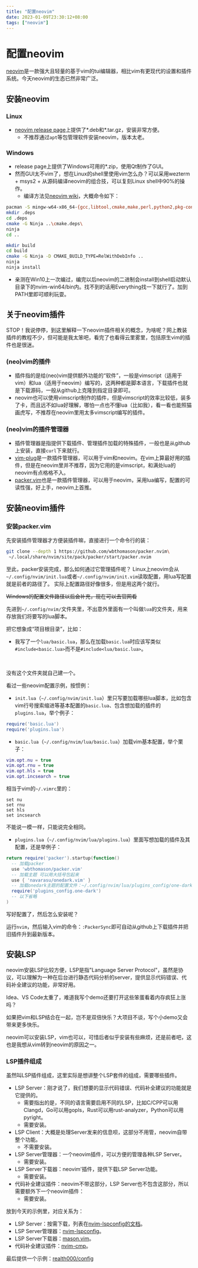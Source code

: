```yaml
---
title: "配置neovim"
date: 2023-01-09T23:30:12+08:00
tags: ["neovim"]
---
```


# 配置neovim

[neovim](https://neovim.io/)是一款强大且轻量的基于vim的tui编辑器，相比vim有更现代的设置和插件系统。今天neovim的生态已然非常广泛。

## 安装neovim

### Linux

* [neovim release page](https://github.com/neovim/neovim/releases/tag/stable)上提供了*.deb和*.tar.gz，安装非常方便。
  - 不推荐通过``apt``等包管理软件安装neovim，版本太老。

### Windows

* release page上提供了Windows可用的*.zip，使用Qt制作了GUI。
* 然而GUI太不vim了，想在Linux的shell里使用vim怎么办？可以采用wezterm + msys2 + 从源码编译neovim的组合技，可以复刻Linux shell中90%的操作。
  - 编译方法见[neovim wiki](https://github.com/neovim/neovim/wiki/Building-Neovim#windows--msys2--mingw)，大概命令如下：
``` bash
pacman -S mingw-w64-x86_64-{gcc,libtool,cmake,make,perl,python2,pkg-config,ninja,diffutils}
mkdir .deps
cd .deps
cmake -G Ninja ..\cmake.deps\
ninja
cd ..

mkdir build
cd build
cmake -G Ninja -D CMAKE_BUILD_TYPE=RelWithDebInfo ..
ninja
ninja install
```
  - 亲测在Win10上一次编过，编完以后neovim的二进制会install到shell启动默认目录下的nvim-win64/bin内。找不到的话用Everything找一下就行了。加到PATH里即可顺利玩耍。

## 关于neovim插件

STOP！我说停停，到这里解释一下neovim插件相关的概念，为啥呢？网上教装插件的教程不少，但可能是我太笨吧，看完了也看得云里雾里，包括原生vim的插件也是很迷。

### (neo)vim的插件

* 插件指的是给(neo)vim提供额外功能的“软件”，一般是vimscript（适用于vim）和lua（适用于neovim）编写的，这两种都是脚本语言，下载插件也就是下载源码，一般从github上克隆到指定目录即可。
* neovim也可以使用vimscript制作的插件，但是vimscript的效率比较低，装多了卡，而且远不如lua好理解，哪怕一点也不懂lua（比如我），看一看也能照猫画虎写，不推荐在neovim里用太多vimscript编写的插件。

### (neo)vim的插件管理器

* 插件管理器是指提供下载插件、管理插件加载的特殊插件，一般也是从github上安装，直接``curl``下来就行。
* [vim-plug](https://github.com/junegunn/vim-plug)是一款插件管理器，可以用于vim和neovim。在vim上算最好用的插件，但是在neovim里并不推荐，因为它用的是vimscript，和满处lua的neovim有点格格不入。
* [packer.vim](https://github.com/wbthomason/packer.nvim)也是一款插件管理器，可以用于neovim，采用lua编写，配置的可读性强，好上手，neovim上首推。

## 安装neovim插件

### 安装packer.vim

先安装插件管理器才方便装插件嘛，直接进行一个命令行的装：
``` bash
git clone --depth 1 https://github.com/wbthomason/packer.nvim\
 ~/.local/share/nvim/site/pack/packer/start/packer.nvim
```

至此，packer安装完成，那么如何通过它管理插件呢？
Linux上neovim会从``~/.config/nvim/init.lua``或者``~/.config/nvim/init.vim``读取配置，用lua写配置就是前者的路径了。
实际上配置路径好像很多，但是用这两个就行。
<br>

~~Windows的配置文件路径以后会补充，现在可以去官网看~~
<br>

先进到``~/.config/nvim/``文件夹里，不出意外里面有一个叫做``lua``的文件夹，用来存放我们将要写的lua脚本。
<br>

把它想象成“项目根目录”，比如：
* 我写了一个``lua/basic.lua``，那么在加载``basic.lua``时应该写类似``#include<basic.lua>``而不是``#include<lua/basic.lua>``。
<br>

没有这个文件夹就自己建一个。
<br>

看过一些neovim配置示例，按惯例：
* ``init.lua``（``~/.config/nvim/init.lua``）里只写要加载哪些lua脚本，比如包含vim行号搜索缩进等基本配置的``basic.lua``、包含想加载的插件的``plugins.lua``，举个例子：
``` lua
require('basic.lua')
require('plugins.lua')
```
* ``basic.lua``（``~/.config/nvim/lua/basic.lua``）加载vim基本配置，举个栗子：
``` lua
vim.opt.nu = true
vim.opt.rnu = true
vim.opt.hls = true
vim.opt.incsearch = true
```

相当于vim的``~/.vimrc``里的：

``` vimscript
set nu
set rnu
set hls
set incsearch
```

不能说一模一样，只能说完全相同。
* ``plugins.lua``（``~/.config/nvim/lua/plugins.lua``）里面写想加载的插件及其配置，还是举例子：
``` lua
return require('packer').startup(function()
  -- 加载packer
  use 'wbthomason/packer.vim'
  -- 加载主题 可以用大括号包起来
  use { 'navarasu/onedark.vim' }
  -- 加载onedark主题的配置文件：~/.config/nvim/lua/plugins_config/one-dark.lua
  require('plugins_config.one-dark')
  -- 以下省略
)
```

写好配置了，然后怎么安装呢？
<br>

运行``nvim``，然后输入vim的命令：``:PackerSync``即可自动从github上下载插件并把旧插件升到最新版本。

## 安装LSP

neovim安装LSP比较方便，LSP是指"Language Server Protocol"，虽然是协议，可以理解为一种在后台进行静态代码分析的server，提供显示代码错误、代码补全建议的功能，非常好用。
<br>

Idea、VS Code太重了，难道我写个demo还要打开这些笨蛋看着内存疯狂上涨吗？
<br>

如果把vim和LSP结合在一起，岂不是双倍快乐？大项目不谈，写个小demo又会带来更多快乐。

neovim可以安装LSP，vim也可以，可惜后者似乎安装有些麻烦，还是前者吧，这也是我想从vim转到neovim的原因之一。

### LSP插件组成

虽然叫LSP插件组成，这里实际是想讲整个LSP套件的组成，需要哪些插件。

* LSP Server：刚才说了，我们想要的显示代码错误、代码补全建议的功能就是它提供的。
  - 需要指出的是，不同的语言需要启用不同的LSP，比如C/CPP可以用Clangd，Go可以用gopls，Rust可以用rust-analyzer，Python可以用pyright。
  - 需要安装。
* LSP Client：大概是处理Server发来的信息呗，这部分不用管，neovim自带整个功能。
  - 不需要安装。
* LSP Server管理器：一个neovim插件，可以方便的管理各种LSP Server。
  - 需要安装。
* LSP Server下载器：neovim'插件，提供下载LSP Server功能。
  - 需要安装。
* 代码补全建议插件：neovim不带这部分，LSP Server也不包含这部分，所以需要额外下一个neovim插件：
  - 需要安装。

放到今天的示例里，对应关系为：
* LSP Server：按需下载，列表在[nvim-lspconfig的文档](https://github.com/neovim/nvim-lspconfig/blob/master/doc/server_configurations.md)。
* LSP Server管理器：[nvim-lspconfig](https://github.com/neovim/nvim-lspconfig)。
* LSP Server下载器：[mason.vim](https://github.com/williamboman/mason.nvim)。
* 代码补全建议插件：[nvim-cmp](https://github.com/hrsh7th/nvim-cmp)。

最后提供一个示例：[realth000/config](https://github.com/realth000/config/tree/master/014-nvim)
